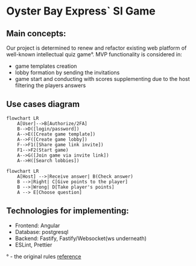 # Oyster Bay Express` SI Game
## Main concepts:
Our project is determined to renew and refactor existing web platform of well-known intellectual quiz game°.
MVP functionality is considered in:
- game templates creation
- lobby formation by sending the invitations
- game start and conducting with scores supplementing due to the host filtering the players answers

## Use cases diagram
```mermaid
flowchart LR
    A[User]-->B[Authorize/2FA]
    B-->D([login/password])
    A-->E([Create game template])
    A-->F([Create game lobby])
    F-->F1([Share game link invite])
    F1-->F2(Start game)
    A-->G([Join game via invite link])
    A-->H([Search lobbies])
```

```mermaid
flowchart LR
    A[Host] -->|Receive answer| B(Check answer)
    B -->|Right| C[Give points to the player]
    B -->|Wrong| D[Take player's points]
    A --> E[Choose question]
```

## Technologies for implementing:
- Frontend: Angular
- Database: postgresql
- Backend: Fastify, Fastify/Websocket(ws underneath)
- ESLint, Prettier

° - the original rules [reference](https://ru.wikipedia.org/wiki/%D0%A1%D0%B2%D0%BE%D1%8F_%D0%B8%D0%B3%D1%80%D0%B0#%D0%9E_%D0%BF%D1%80%D0%BE%D0%B3%D1%80%D0%B0%D0%BC%D0%BC%D0%B5)
